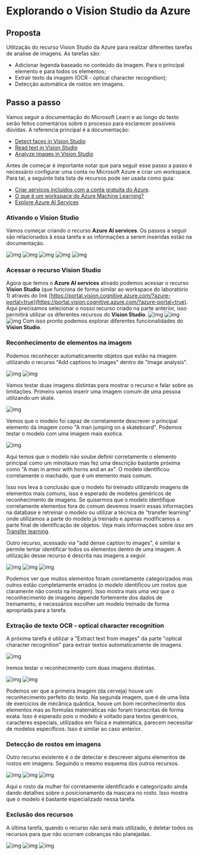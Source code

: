 # Explorando o Vision Studio da Azure

## Proposta

Utilização do recurso Vision Studio da Azure para realizar diferentes tarefas de analise de imagens. As tarefas são:

- Adicionar legenda baseado no conteúdo da imagem. Para o principal elemento e para todos os elementos;
- Extrair texto da imagem (OCR - optical character recognition);
- Detecção automática de rostos em imagens.

## Passo a passo

Vamos seguir a documentação do Microsoft Learn e ao longo do texto serão feitos comentários sobre o processo para esclarecer possíveis dúvidas. A referencia principal é a documentação:

- [Detect faces in Vision Studio](https://microsoftlearning.github.io/mslearn-ai-fundamentals/Instructions/Labs/04-face.html)
- [Read text in Vision Studio](https://microsoftlearning.github.io/mslearn-ai-fundamentals/Instructions/Labs/05-ocr.html)
- [Analyze images in Vision Studio](https://microsoftlearning.github.io/mslearn-ai-fundamentals/Instructions/Labs/03-image-analysis.html)

Antes de começar é importante notar que para seguir esse passo a passo é necessário configurar uma conta no Microsoft Azure e criar um workspace.
Para tal, a seguinte lista lista de recursos pode ser usada como guia:

- [Criar serviços incluídos com a conta gratuita do Azure](https://learn.microsoft.com/pt-br/azure/cost-management-billing/manage/create-free-services).
- [O que é um workspace do Azure Machine Learning?](https://learn.microsoft.com/pt-br/azure/machine-learning/concept-workspace?view=azureml-api-2)
- [Explore Azure AI Services](https://microsoftlearning.github.io/mslearn-ai-fundamentals/Instructions/Labs/02-content-safety.html)

### Ativando o Vision Studio

Vamos começar criando o recurso **Azure AI services**. Os passos a seguir são relacionados à essa tarefa e as informações a serem inseridas estão na documentação.

![img](../Imagens/Lab_Projeto_2_imagens/img1.png)
![img](../Imagens/Lab_Projeto_2_imagens/img2.png)
![img](../Imagens/Lab_Projeto_2_imagens/img3.png)
![img](../Imagens/Lab_Projeto_2_imagens/img4.png)
![img](../Imagens/Lab_Projeto_2_imagens/img5.png)

### Acessar o recurso Vision Studio

Agora que temos o **Azure AI services** ativado podemos acessar o recurso **Vision Studio** (que funciona de forma similar ao workspace do laboratório 1) através do link [https://portal.vision.cognitive.azure.com/?azure-portal=true](https://portal.vision.cognitive.azure.com/?azure-portal=true). Aqui precisamos selecionar o nosso recurso criado na parte anterior, isso permitirá utilizar os diferentes recursos do **Vision Studio**.
![img](../Imagens/Lab_Projeto_2_imagens/img6.png)
![img](../Imagens/Lab_Projeto_2_imagens/img7.png)
![img](../Imagens/Lab_Projeto_2_imagens/img8.png)
Com isso pronto podemos explorar diferentes funcionalidades do **Vision Studio**.

### Reconhecimento de elementos na imagem

Podemos reconhecer automaticamente objetos que estão na imagem utilizando o recurso "Add captions to images" dentro de "Image analysis".

![img](../Imagens/Lab_Projeto_2_imagens/img9a.png)
![img](../Imagens/Lab_Projeto_2_imagens/img9b.png)

Vamos testar duas imagens distintas para mostrar o recurso e falar sobre as limitações. Primeiro vamos inserir uma imagem comum de uma pessoa utilizando um skate.

![img](../Imagens/Lab_Projeto_2_imagens/img9d.png)

Vemos que o modelo foi capaz de corretamente descrever o principal elemento da imagem como "A man jumping on a skateboard". Podemos testar o modelo com uma imagem mais exotica.

![img](../Imagens/Lab_Projeto_2_imagens/img9c.png)

Aqui temos que o modelo não soube definir corretamente o elemento principal como um minotauro mas fez uma descrição bastante próxima como "A man in armor with horns and an ax". O modelo identificou corretamente o machado, que é um elemento mais comum.

Isso nos leva à conclusão que o modelo foi treinado utilizando imagens de elementos mais comuns, isso é esperado de modelos genéricos de reconhecimento de imagens. Se quisermos que o modelo identifique corretamente elementos fora do comum devemos inserir essas informações na database e retreinar o modelo ou utilizar a técnica de "transfer learning" onde utilizamos a parte do modelo já treinado e apenas modificamos a parte final de identificação de objetos. Veja mais informações sobre isso em [Transfer learning](https://en.wikipedia.org/wiki/Transfer_learning).

Outro recurso, acessado via "add dense caption to images", é similar e permite tentar identificar todos os elementos dentro de uma imagem. A utilização desse recurso é descrita nas imagens a seguir.

![img](../Imagens/Lab_Projeto_2_imagens/img11a.png)
![img](../Imagens/Lab_Projeto_2_imagens/img11b.png)
![img](../Imagens/Lab_Projeto_2_imagens/img11c.png)

Podemos ver que muitos elementos foram corretamente categorizados mas outros estão completamente errados (o modelo identificou um rostos que claramente não consta na imagem). Isso mostra mais uma vez que o reconhecimento de imagens depende fortemente dos dados de treinamento, é necessários escolher um modelo treinado de forma apropriada para a tarefa.

### Extração de texto OCR - optical character recognition

A próxima tarefa é utilizar a "Extract text from images" da parte "optical character recognition" para extrair textos automaticamente de imagens. 

![img](../Imagens/Lab_Projeto_2_imagens/img10a.png)

Iremos testar o reconhecimento com duas imagens distintas.

![img](../Imagens/Lab_Projeto_2_imagens/img10b.png)
![img](../Imagens/Lab_Projeto_2_imagens/img10c.png)

Podemos ver que a primeira imagem (da cerveja) houve um reconhecimento perfeito do texto. Na segunda imagem, que é de uma lista de exercícios de mecânica quântica, houve um bom reconhecimento dos elementos mas as formulas matemáticas não foram transcritas de forma exata. Isso é esperado pois o modelo é voltado para textos genéricos, caracteres especiais, utilizados em física e matemática, parecem necessitar de modelos específicos. Isso é similar ao caso anterior.

### Detecção de rostos em imagens

Outro recurso existente é o de detectar e descrever alguns elementos de rostos em imagens. Seguindo o mesmo esquema dos outros recursos.

![img](../Imagens/Lab_Projeto_2_imagens/img12a.png)
![img](../Imagens/Lab_Projeto_2_imagens/img12b.png)
![img](../Imagens/Lab_Projeto_2_imagens/img12c.png)

Aqui o rosto da mulher foi corretamente identificado e categorizado ainda dando detalhes sobre o posicionamento da mascara no rosto. Isso mostra que o modelo é bastante especializado nessa tarefa.

### Exclusão dos recursos

A última tarefa, quando o recurso não será mais utilizado, é deletar todos os recursos para que não ocorram cobranças não planejadas.

![img](../Imagens/Lab_Projeto_2_imagens/img13.png)
![img](../Imagens/Lab_Projeto_2_imagens/img14.png)
![img](../Imagens/Lab_Projeto_2_imagens/img15.png)